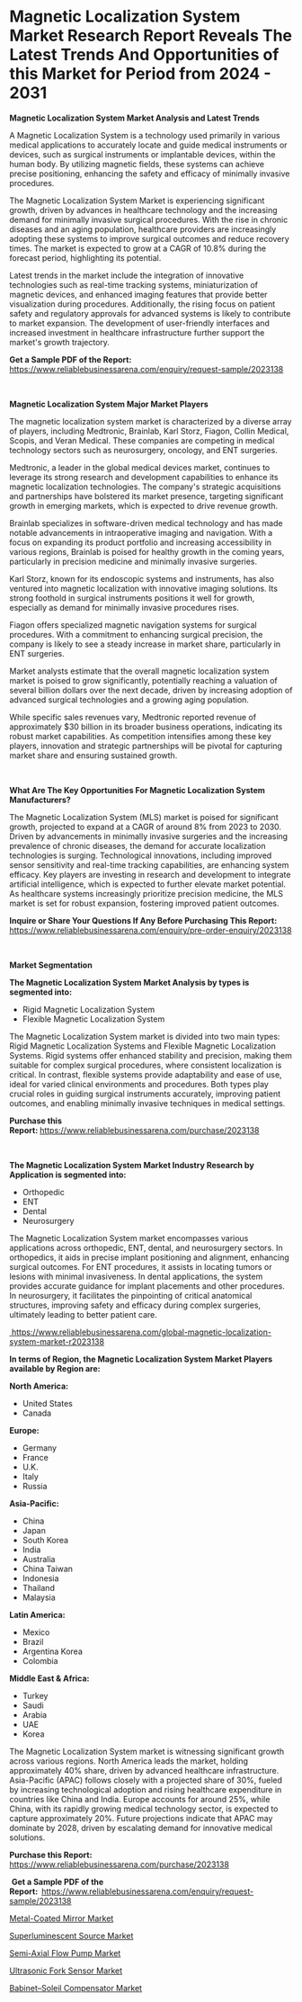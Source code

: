 <p><h1>Magnetic Localization System Market Research Report Reveals The Latest Trends And Opportunities of this Market for Period from 2024 - 2031</h1></p><p><strong>Magnetic Localization System Market Analysis and Latest Trends</strong></p>
<p><p>A Magnetic Localization System is a technology used primarily in various medical applications to accurately locate and guide medical instruments or devices, such as surgical instruments or implantable devices, within the human body. By utilizing magnetic fields, these systems can achieve precise positioning, enhancing the safety and efficacy of minimally invasive procedures.</p><p>The Magnetic Localization System Market is experiencing significant growth, driven by advances in healthcare technology and the increasing demand for minimally invasive surgical procedures. With the rise in chronic diseases and an aging population, healthcare providers are increasingly adopting these systems to improve surgical outcomes and reduce recovery times. The market is expected to grow at a CAGR of 10.8% during the forecast period, highlighting its potential.</p><p>Latest trends in the market include the integration of innovative technologies such as real-time tracking systems, miniaturization of magnetic devices, and enhanced imaging features that provide better visualization during procedures. Additionally, the rising focus on patient safety and regulatory approvals for advanced systems is likely to contribute to market expansion. The development of user-friendly interfaces and increased investment in healthcare infrastructure further support the market's growth trajectory.</p></p>
<p><strong>Get a Sample PDF of the Report:&nbsp;</strong> <a href="https://www.reliablebusinessarena.com/enquiry/request-sample/2023138?utm_campaign=1685&utm_medium=2&utm_source=Github&utm_content=ia&utm_term=28102024&utm_id=magnetic-localization-system">https://www.reliablebusinessarena.com/enquiry/request-sample/2023138</a></p>
<p>&nbsp;</p>
<p><strong>Magnetic Localization System Major Market Players</strong></p>
<p><p>The magnetic localization system market is characterized by a diverse array of players, including Medtronic, Brainlab, Karl Storz, Fiagon, Collin Medical, Scopis, and Veran Medical. These companies are competing in medical technology sectors such as neurosurgery, oncology, and ENT surgeries.</p><p>Medtronic, a leader in the global medical devices market, continues to leverage its strong research and development capabilities to enhance its magnetic localization technologies. The company's strategic acquisitions and partnerships have bolstered its market presence, targeting significant growth in emerging markets, which is expected to drive revenue growth.</p><p>Brainlab specializes in software-driven medical technology and has made notable advancements in intraoperative imaging and navigation. With a focus on expanding its product portfolio and increasing accessibility in various regions, Brainlab is poised for healthy growth in the coming years, particularly in precision medicine and minimally invasive surgeries.</p><p>Karl Storz, known for its endoscopic systems and instruments, has also ventured into magnetic localization with innovative imaging solutions. Its strong foothold in surgical instruments positions it well for growth, especially as demand for minimally invasive procedures rises.</p><p>Fiagon offers specialized magnetic navigation systems for surgical procedures. With a commitment to enhancing surgical precision, the company is likely to see a steady increase in market share, particularly in ENT surgeries.</p><p>Market analysts estimate that the overall magnetic localization system market is poised to grow significantly, potentially reaching a valuation of several billion dollars over the next decade, driven by increasing adoption of advanced surgical technologies and a growing aging population.</p><p>While specific sales revenues vary, Medtronic reported revenue of approximately $30 billion in its broader business operations, indicating its robust market capabilities. As competition intensifies among these key players, innovation and strategic partnerships will be pivotal for capturing market share and ensuring sustained growth.</p></p>
<p>&nbsp;</p>
<p><strong>What Are The Key Opportunities For Magnetic Localization System Manufacturers?</strong></p>
<p><p>The Magnetic Localization System (MLS) market is poised for significant growth, projected to expand at a CAGR of around 8% from 2023 to 2030. Driven by advancements in minimally invasive surgeries and the increasing prevalence of chronic diseases, the demand for accurate localization technologies is surging. Technological innovations, including improved sensor sensitivity and real-time tracking capabilities, are enhancing system efficacy. Key players are investing in research and development to integrate artificial intelligence, which is expected to further elevate market potential. As healthcare systems increasingly prioritize precision medicine, the MLS market is set for robust expansion, fostering improved patient outcomes.</p></p>
<p><strong>Inquire or Share Your Questions If Any Before Purchasing This Report:</strong> <a href="https://www.reliablebusinessarena.com/enquiry/pre-order-enquiry/2023138?utm_campaign=1685&utm_medium=2&utm_source=Github&utm_content=ia&utm_term=28102024&utm_id=magnetic-localization-system">https://www.reliablebusinessarena.com/enquiry/pre-order-enquiry/2023138</a></p>
<p>&nbsp;</p>
<p><strong>Market Segmentation</strong></p>
<p><strong>The Magnetic Localization System Market Analysis by types is segmented into:</strong></p>
<p><ul><li>Rigid Magnetic Localization System</li><li>Flexible Magnetic Localization System</li></ul></p>
<p><p>The Magnetic Localization System market is divided into two main types: Rigid Magnetic Localization Systems and Flexible Magnetic Localization Systems. Rigid systems offer enhanced stability and precision, making them suitable for complex surgical procedures, where consistent localization is critical. In contrast, flexible systems provide adaptability and ease of use, ideal for varied clinical environments and procedures. Both types play crucial roles in guiding surgical instruments accurately, improving patient outcomes, and enabling minimally invasive techniques in medical settings.</p></p>
<p><strong>Purchase this Report:&nbsp;</strong><a href="https://www.reliablebusinessarena.com/purchase/2023138?utm_campaign=1685&utm_medium=2&utm_source=Github&utm_content=ia&utm_term=28102024&utm_id=magnetic-localization-system">https://www.reliablebusinessarena.com/purchase/2023138</a></p>
<p>&nbsp;</p>
<p><strong>The Magnetic Localization System Market Industry Research by Application is segmented into:</strong></p>
<p><ul><li>Orthopedic</li><li>ENT</li><li>Dental</li><li>Neurosurgery</li></ul></p>
<p><p>The Magnetic Localization System market encompasses various applications across orthopedic, ENT, dental, and neurosurgery sectors. In orthopedics, it aids in precise implant positioning and alignment, enhancing surgical outcomes. For ENT procedures, it assists in locating tumors or lesions with minimal invasiveness. In dental applications, the system provides accurate guidance for implant placements and other procedures. In neurosurgery, it facilitates the pinpointing of critical anatomical structures, improving safety and efficacy during complex surgeries, ultimately leading to better patient care.</p></p>
<p><a href="https://www.reliablebusinessarena.com/global-magnetic-localization-system-market-r2023138?utm_campaign=1685&utm_medium=2&utm_source=Github&utm_content=ia&utm_term=28102024&utm_id=magnetic-localization-system">&nbsp;https://www.reliablebusinessarena.com/global-magnetic-localization-system-market-r2023138</a></p>
<p><strong>In terms of Region, the Magnetic Localization System Market Players available by Region are:</strong></p>
<p>
    <p> <strong> North America: </strong>
        <ul>
            <li>United States</li>
            <li>Canada</li>
        </ul>
        </p> 
    <p> <strong> Europe: </strong>
        <ul>
            <li>Germany</li>
            <li>France</li>
            <li>U.K.</li>
            <li>Italy</li>
            <li>Russia</li>
        </ul>
        </p> 
    <p> <strong> Asia-Pacific: </strong>
        <ul>
            <li>China</li>
            <li>Japan</li>
            <li>South Korea</li>
            <li>India</li>
            <li>Australia</li>
            <li>China Taiwan</li>
            <li>Indonesia</li>
            <li>Thailand</li>
            <li>Malaysia</li>
        </ul>
        </p> 
    <p> <strong> Latin America: </strong>
        <ul>
            <li>Mexico</li>
            <li>Brazil</li>
            <li>Argentina Korea</li>
            <li>Colombia</li>
        </ul>
        </p> 
    <p> <strong> Middle East & Africa: </strong>
        <ul>
            <li>Turkey</li>
            <li>Saudi</li>
            <li>Arabia</li>
            <li>UAE</li>
            <li>Korea</li>
        </ul>
    </p>
    </p>
<p><p>The Magnetic Localization System market is witnessing significant growth across various regions. North America leads the market, holding approximately 40% share, driven by advanced healthcare infrastructure. Asia-Pacific (APAC) follows closely with a projected share of 30%, fueled by increasing technological adoption and rising healthcare expenditure in countries like China and India. Europe accounts for around 25%, while China, with its rapidly growing medical technology sector, is expected to capture approximately 20%. Future projections indicate that APAC may dominate by 2028, driven by escalating demand for innovative medical solutions.</p></p>
<p><strong>Purchase this Report: </strong><a href="https://www.reliablebusinessarena.com/purchase/2023138?utm_campaign=1685&utm_medium=2&utm_source=Github&utm_content=ia&utm_term=28102024&utm_id=magnetic-localization-system">https://www.reliablebusinessarena.com/purchase/2023138</a></p>
<p>&nbsp;<strong>Get a Sample PDF of the Report:&nbsp;&nbsp;</strong><a href="https://www.reliablebusinessarena.com/enquiry/request-sample/2023138?utm_campaign=1685&utm_medium=2&utm_source=Github&utm_content=ia&utm_term=28102024&utm_id=magnetic-localization-system">https://www.reliablebusinessarena.com/enquiry/request-sample/2023138</a></p>
<p><strong></strong></p>
<p><p><a href="https://www.linkedin.com/pulse/navigating-global-metal-coated-mirror-market-from-trends-strategy-hccdc?utm_campaign=1685&utm_medium=2&utm_source=Github&utm_content=ia&utm_term=28102024&utm_id=magnetic-localization-system">Metal-Coated Mirror Market</a></p><p><a href="https://www.linkedin.com/pulse/superluminescent-source-market-research-report-exploring-size-scuxf?utm_campaign=1685&utm_medium=2&utm_source=Github&utm_content=ia&utm_term=28102024&utm_id=magnetic-localization-system">Superluminescent Source Market</a></p><p><a href="https://www.linkedin.com/pulse/semi-axial-flow-pump-market-outlook-share-analysis-growth-rpdfc?utm_campaign=1685&utm_medium=2&utm_source=Github&utm_content=ia&utm_term=28102024&utm_id=magnetic-localization-system">Semi-Axial Flow Pump Market</a></p><p><a href="https://github.com/FahadAhmed223/Market-Research-Report-List-1/blob/main/ultrasonic-fork-sensor-market.md?utm_campaign=1685&utm_medium=2&utm_source=Github&utm_content=ia&utm_term=28102024&utm_id=magnetic-localization-system">Ultrasonic Fork Sensor Market</a></p><p><a href="https://www.linkedin.com/pulse/babinetsoleil-compensator-market-innovations-trends-comprehensive-kkkhf?utm_campaign=1685&utm_medium=2&utm_source=Github&utm_content=ia&utm_term=28102024&utm_id=magnetic-localization-system">Babinet–Soleil Compensator Market</a></p></p>